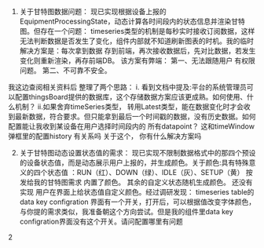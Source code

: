 1. 关于甘特图数据问题：
现已实现根据设备上报的EquipmentProcessingState，动态计算各时间段内的状态信息并渲染甘特图。但存在一个问题： timeseries类型的机制是每秒实时接收订阅数据，这样无法判断数据是否发生了变化，组件内部就不知道刷新图表的时机。我的临时解决方案是：每次拿到数据 存到前端，再次接收数据后，先对比数据，若发生变化则重新渲染，再存前端DB。
该方案有弊端： 第一、无法跟随用户 有权限问题。 第二、不可靠不安全。

我这边查阅相关资料后 整理了两个思路：
i. 看到文档中提及:平台的系统管理员可以配置thingsBoard提供的数据库，这个存储数据方案应该更成熟。如何使用、什么机制？
ii.如果舍弃timeSeries类型， 转用Latest类型，能在数据变化时才会收到最新数据，符合要求。但只能拿到最后一个时间戳的数据，没有历史数据。如何配置能让我收到某设备在用户选择时间段内的 所有datapoint？ 这和timeWindow弹框里的配置history 有关系吗
关于这个， 你有什么解决方案吗

2. 关于甘特图动态设置状态值的需求：
现已实现不限制数据格式中的那四个预设的设备状态值，而是动态展示用户上报的，并生成颜色。关于颜色:具有特殊意义的四个状态值 ：RUN（红）、DOWN（绿）、IDLE（灰）、SETUP（黄） 按发给我的甘特图需求 内置了颜色。 其余的自定义状态随机生成颜色。
还没有实现 用户在界面上给状态值自定义颜色。经过调研发现：
timeseries table的data key configration 界面有一个开关，打开后，可以根据值改变字体颜色，与你提的需求类似，我准备朝这个方向尝试。但是我的组件里data key configration界面没有这个开关。请问配置哪里有问题

2

